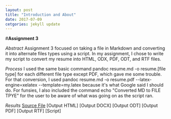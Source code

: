 ```yaml
---
layout: post
title: "Introduction and About"
date: 2017-07-09
cetgories: jekyll update
---
```


#**Assignment 3**

*Abstract*
Assignment 3 focused on taking a file in Markdown and converting it into alternate files types using a script. In my assignment, I chose to write my script to convert my resume into HTML, ODX, PDF, ODT, and RTF files. 

*Process*
I used the same basic command pandoc resume.md -o resume.[file type] for each different file type except PDF, which gave me some trouble.
For that conversion, I used pandoc resume.md -o resume.pdf --latex-engine=xelatex --template=my.latex because it's what Google said I should do. 
For funsies, I also included the command echo "Converted MD to FILE TPYE" for the user to be aware of what was going on as the script ran.

*Results*
[Source File]()
[Output HTML]
[Output DOCX]
[Output ODT]
[Output PDF]
[Output RTF]
[Script]
